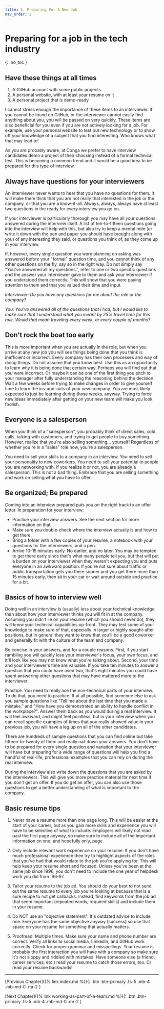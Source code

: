```yaml
---
title: 1. Preparing For A New Job
nav_order: 2
---
```


# Preparing for a job in the tech industry

{: .no_toc }

## Have these things at all times

1. A GitHub account with some public projects
2. A personal website, with at least your resume on it
3. A personal project that is demo-ready

I cannot stress enough the importance of these items to an interviewer. If you cannot be found on GitHub, or the interviewer cannot easily find anything about you, you will be passed on very quickly. These items are also beneficial for you even if you are not actively looking for a job. For example, use your personal website to test out new technology or to show off your knowledge of a subject that you find interesting. Who knows what that may lead to\!

As you are probably aware, at Conga we prefer to have interview candidates demo a project of their choosing instead of a formal technical test. This is becoming a common trend and it would be a good idea to be prepared for this type of interview.

## Always have questions for your interviewers

An interviewer never wants to hear that you have no questions for them. It will make them think that you are not really that interested in the job or the company, or that you are a know-it-all. Always, always, always have at least two questions in the ready for every interview you go on.

If your interviewer is particularly thorough you may have all your questions answered during the interview itself. A list of ten-to-fifteen questions going into the interview will help with this, but also try to keep a mental note (or write it down with the pen and paper you should have brought along with you) of any interesting they said, or questions you think of, as they come up in your interview.

If, however, every single question you were planning on asking was answered before your "formal" question time, and you cannot think of any other questions on the fly, say so in the right way. Do not simply say "You've answered all my questions.", refer to one or two specific questions and the answer your interviewer gave to them and ask your interviewer if you understood them correctly. This will show that you were paying attention to them and that you valued their time and input.

_Interviewer: Do you have any questions for me about the role or the company?_

_You: You've answered all of the questions that I had, but I would like to make sure that I understood what you meant by 25% travel time for this role. Would that mean traveling every week, or every couple of months?_

## Don't rock the boat too early

This is more important when you are actually in the role, but when you arrive at any new job you will see things being done that you think is inefficient or incorrect. Every company has their own processes and way of doing things. Do not assume that you know best. Use this as an opportunity to learn _why_ it is being done that certain way. Perhaps you will find out that _you_ were incorrect. Or maybe it can be one of the first thing you pitch to your manager after fully understanding the reasoning behind the decision. Wait a few weeks before trying to make changes in order to give yourself time to learn the ins-and-outs of your new company. You are most likely expected to just be learning during those weeks, anyway. Trying to force new ideas immediately after getting on your new team will make you look foolish.

## Everyone is a salesperson

When you think of a "salesperson", you probably think of direct sales, cold calls, talking with customers, and trying to get people to buy something. However, realize that you're also selling something… yourself\! Regardless of whether you're in a "sales" role now, you're a salesperson.

You need to sell your skills to a company in an interview. You need to sell your personality to new coworkers. You need to sell your potential to people you are networking with. If you realize it or not, you are already a salesperson. This is not a bad thing. Embrace that you are selling something and work on selling what you have to offer.

## Be organized; Be prepared

Coming into an interview prepared puts you on the right track to an offer letter. In preparation for your interview:

- Practice your interview answers. See the next section for more information on that.
- Make sure you double-check where the interview actually is and how to get there.
- Bring a folder with a few copies of your resume, a notebook with your questions for the interviewers, and a pen.
- Arrive 10-15 minutes early. No earlier, and no later. You may be tempted to get there early since that's what many people tell you, but that will put a burden on your interviewer when they weren't expecting you and puts everyone in an awkward position. If you're not sure about traffic or public transportation gets you there sooner and you get there more than 15 minutes early, then sit in your car or wait around outside and practice for a bit.

## Basics of how to interview well

Doing well in an interview is (usually) less about your technical knowledge than about how your interviewer thinks you will fit in at the company. Assuming you didn't lie on your resume (which you should never do), they will know your technical capabilities up-front. They may test some of your knowledge to make sure of that, especially in larger or highly sought-after positions, but in general they want to know that you'll be a good coworker and generally fit with the culture of the team and company.

Be concise in your answers, and for a couple reasons. First, if you start rambling you will quickly lose your interviewer's focus, your own focus, and it'll look like you may not know what you're talking about. Second, your time and your interviewer's time are valuable. If you take ten minutes to answer a question that you could have used two, that's eight minutes you could have spent answering other questions that may have mattered more to the interviewer.

Practice. You need to really ace the non-technical parts of your interview. To do that, you need to practice. If at all possible, find someone else to ask you sample questions like "Tell me about the last time that you made a mistake." and "How have you demonstrated an ability to handle conflict in the workplace?". Answer them back as you would during a real interview. It will feel awkward, and might feel pointless, but in your interview when you can recall specific examples of times that you really showed value in your previous job, you will have a leg up on all of the other candidates.

There are hundreds of sample questions that you can find online but take fifteen-to-twenty of them and really nail down your answers. You don't have to be prepared for every single question and variation that your interviewer will have but preparing for a wide range of questions will help you find a handful of real-life, professional examples that you can rely on during the real interview.

During the interview also write down the questions that you are asked by the interviewers. This will give you more practice material for next time if you don't get an offer. If you do get an offer, you can also use those questions to get a better understanding of what is important to the company.

## Basic resume tips

1. Never have a resume more than one page long. This will be easier at the start of your career, but as you gain more skills and experience you will have to be selective of what to include. Employers will likely not read past the first page anyway, so make sure to include all of the important information on one, and hopefully only, page.

2. Only include relevant work experience on your resume. If you don't have much professional experience then try to highlight aspects of the roles that you've had that would relate to the job you're applying for. This will help keep your resume short and focused. Unless you've been at the same job since 1996, you don't need to include the one year of helpdesk work you did from '96-97.

3. Tailor your resume to the job ad. You should do your best to not send out the same resume to every job you're looking at because that is a sure recipe to not get callbacks. Instead, find keywords from the job ad that seem important (repeated words, required skills) and include them in your resume.

4. Do NOT use an "objective statement". It's outdated advice to include one. Everyone has the same objective anyway (success) so use that space on your resume for something that actually matters.

5. Proofread. Multiple times. Make sure your name and phone number are correct. Verify all links to social media, LinkedIn, and GitHub work correctly. Check for proper grammar and misspellings. Your resume is probably the first interaction you will have with a company so make sure it's not sloppy and riddled with mistakes. Have someone else (a friend, career services, etc.) read your resume to catch those errors, too. Or read your resume backwards\!

---

[Previous Chapter]({% link index.md %}){: .btn .btn-primary .fs-5 .mb-4 .mb-md-0 .mr-2 }

[Next Chapter]({% link working-as-part-of-a-team.md %}){: .btn .btn-primary .fs-5 .mb-4 .mb-md-0 .mr-2 }
